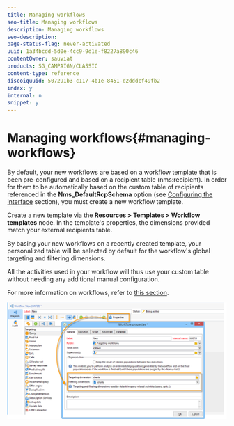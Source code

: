 ```yaml
---
title: Managing workflows
seo-title: Managing workflows
description: Managing workflows
seo-description: 
page-status-flag: never-activated
uuid: 1a34bcdd-5d0e-4cc9-9d1e-f8227a890c46
contentOwner: sauviat
products: SG_CAMPAIGN/CLASSIC
content-type: reference
discoiquuid: 507291b3-c117-4b1e-8451-d2dddcf49fb2
index: y
internal: n
snippet: y
---
```


# Managing workflows{#managing-workflows}

By default, your new workflows are based on a workflow template that is been pre-configured and based on a recipient table (nms:recipient). In order for them to be automatically based on the custom table of recipients referenced in the **Nms_DefaultRcpSchema** option (see [Configuring the interface](../../configuration/using/configuring-the-interface.md) section), you must create a new workflow template.

Create a new template via the **Resources > Templates > Workflow templates** node. In the template's properties, the dimensions provided match your external recipients table.

By basing your new workflows on a recently created template, your personalized table will be selected by default for the workflow's global targeting and filtering dimensions.

All the activities used in your workflow will thus use your custom table without needing any additional manual configuration.

For more information on workflows, refer to [this section](../../workflow/using/about-workflows.md).

![](assets/cfg_external_table_workflow.png)

